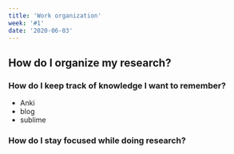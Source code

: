 ```yaml
---
title: 'Work organization'
week: '#1'
date: '2020-06-03'
---
```



## How do I organize my research?


### How do I keep track of knowledge I want to remember? 
- Anki
- blog
- sublime


### How do I stay focused while doing research?

### 